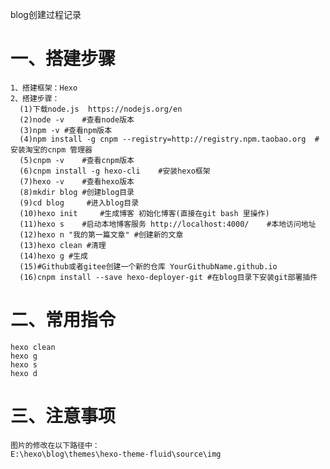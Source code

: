 blog创建过程记录

# 一、搭建步骤

    1、搭建框架：Hexo
    2、搭建步骤：
      (1)下载node.js  https://nodejs.org/en
      (2)node -v	#查看node版本
      (3)npm -v	#查看npm版本
      (4)npm install -g cnpm --registry=http://registry.npm.taobao.org	#安装淘宝的cnpm 管理器
      (5)cnpm -v	#查看cnpm版本
      (6)cnpm install -g hexo-cli    #安装hexo框架
      (7)hexo -v	#查看hexo版本
      (8)mkdir blog	#创建blog目录
      (9)cd blog	 #进入blog目录
      (10)hexo init 	#生成博客 初始化博客(直接在git bash 里操作)
      (11)hexo s	#启动本地博客服务 http://localhost:4000/	#本地访问地址
      (12)hexo n "我的第一篇文章" #创建新的文章 
      (13)hexo clean #清理
      (14)hexo g #生成
      (15)#Github或者gitee创建一个新的仓库 YourGithubName.github.io
      (16)cnpm install --save hexo-deployer-git #在blog目录下安装git部署插件

# 二、常用指令
  ```
  hexo clean
  hexo g
  hexo s
  hexo d
  ```
# 三、注意事项
```
图片的修改在以下路径中：
E:\hexo\blog\themes\hexo-theme-fluid\source\img
```
